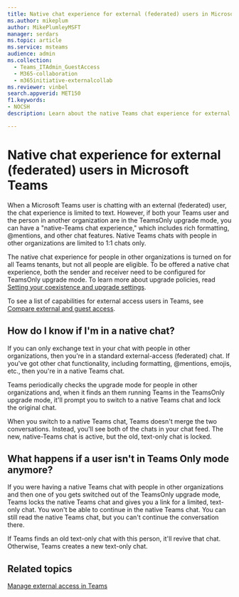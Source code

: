 ```yaml
---
title: Native chat experience for external (federated) users in Microsoft Teams
ms.author: mikeplum
author: MikePlumleyMSFT
manager: serdars
ms.topic: article
ms.service: msteams
audience: admin
ms.collection: 
  - Teams_ITAdmin_GuestAccess
  - M365-collaboration
  - m365initiative-externalcollab
ms.reviewer: vinbel
search.appverid: MET150
f1.keywords:
- NOCSH
description: Learn about the native Teams chat experience for external access (federated) users in Microsoft Teams where both users are in the TeamsOnly upgrade mode.

---
```


# Native chat experience for external (federated) users in Microsoft Teams

When a Microsoft Teams user is chatting with an external (federated) user, the chat experience is limited to text. However, if both your Teams user and the person in another organization are in the TeamsOnly upgrade mode, you can have a "native-Teams chat experience," which includes rich formatting, @mentions, and other chat features. Native Teams chats with people in other organizations are limited to 1:1 chats only.

The native chat experience for people in other organizations is turned on for all Teams tenants, but not all people are eligible. To be offered a native chat experience, both the sender and receiver need to be configured for TeamsOnly upgrade mode. To learn more about upgrade policies, read [Setting your coexistence and upgrade settings](setting-your-coexistence-and-upgrade-settings.md).

To see a list of capabilities for external access users in Teams, see [Compare external and guest access](communicate-with-users-from-other-organizations.md#compare-external-and-guest-access).

## How do I know if I'm in a native chat?

If you can only exchange text in your chat with people in other organizations, then you're in a standard external-access (federated) chat. If you've got other chat functionality, including formatting, @mentions, emojis, etc., then you're in a native Teams chat. 

Teams periodically checks the upgrade mode for people in other organizations and, when it finds an them running Teams in the TeamsOnly upgrade mode, it'll prompt you to switch to a native Teams chat and lock the original chat.

When you switch to a native Teams chat, Teams doesn't merge the two conversations. Instead, you'll see both of the chats in your chat feed. The new, native-Teams chat is active, but the old, text-only chat is locked.



## What happens if a user isn't in Teams Only mode anymore?

If you were having a native Teams chat with people in other organizations and then one of you gets switched out of the TeamsOnly upgrade mode, Teams locks the native Teams chat and gives you a link for a limited, text-only chat. You won't be able to continue in the native Teams chat. You can still read the native Teams chat, but you can't continue the conversation there.

If Teams finds an old text-only chat with this person, it'll revive that chat. Otherwise, Teams creates a new text-only chat.


## Related topics

[Manage external access in Teams](manage-external-access.md)
